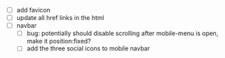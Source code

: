 - [ ] add favicon
- [ ] update all href links in the html
- [ ] navbar 
    - [ ] bug: potentially should disable scrolling after mobile-menu is open, make it position:fixed?
    - [ ] add the three social icons to mobile navbar